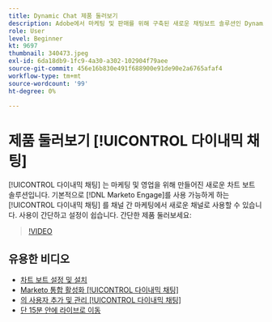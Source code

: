 ```yaml
---
title: Dynamic Chat 제품 둘러보기
description: Adobe에서 마케팅 및 판매를 위해 구축된 새로운 채팅보트 솔루션인 Dynamic Chat에 대해 알아봅니다.
role: User
level: Beginner
kt: 9697
thumbnail: 340473.jpeg
exl-id: 6da18db9-1fc9-4a30-a302-102904f79aee
source-git-commit: 456e16b830e491f688900e91de90e2a6765afaf4
workflow-type: tm+mt
source-wordcount: '99'
ht-degree: 0%

---
```


# 제품 둘러보기 [!UICONTROL 다이내믹 채팅]

[!UICONTROL 다이내믹 채팅]  는 마케팅 및 영업을 위해 만들어진 새로운 차트 보트 솔루션입니다. 기본적으로 [!DNL Marketo Engage]를 사용 가능하게 하는 [!UICONTROL 다이내믹 채팅]  를 채널 간 마케팅에서 새로운 채널로 사용할 수 있습니다. 사용이 간단하고 설정이 쉽습니다. 간단한 제품 둘러보세요:

>[!VIDEO](https://video.tv.adobe.com/v/340473/?quality=12&learn=on)

## 유용한 비디오

* [차트 보트 설정 및 설치](setup.md)
* [Marketo 통합 활성화 [!UICONTROL 다이내믹 채팅] ](marketo-integration.md)
* [의 사용자 추가 및 관리 [!UICONTROL 다이내믹 채팅] ](user-management.md)
* [단 15분 안에 라이브로 이동](go-live-in-15-minutes.md)
